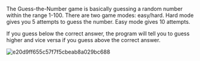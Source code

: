 The Guess-the-Number game is basically guessing a random number within the range 1-100. 
There are two game modes: easy/hard. 
Hard mode gives you 5 attempts to guess the number. 
Easy mode gives 10 attempts.

If you guess below the correct answer, the program will tell you to guess higher and vice versa if you guess above the correct answer.

![e20d9ff655c57f7f5cbeab8a029bc688](https://user-images.githubusercontent.com/38481385/117753838-c7549f80-b1de-11eb-96f8-9a62e2369446.png)
